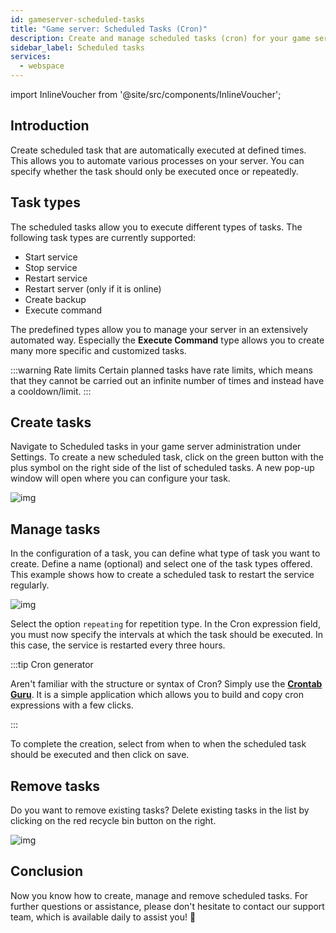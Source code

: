 ```yaml
---
id: gameserver-scheduled-tasks
title: "Game server: Scheduled Tasks (Cron)"
description: Create and manage scheduled tasks (cron) for your game server product from ZAP-Hosting - ZAP-Hosting.com Documentation
sidebar_label: Scheduled tasks
services:
  - webspace
---
```


import InlineVoucher from '@site/src/components/InlineVoucher';



## Introduction

Create scheduled task that are automatically executed at defined times. This allows you to automate various processes on your server. You can specify whether the task should only be executed once or repeatedly. 



## Task types

The scheduled tasks allow you to execute different types of tasks. The following task types are currently supported: 

- Start service
- Stop service
- Restart service
- Restart server (only if it is online)
- Create backup
- Execute command

The predefined types allow you to manage your server in an extensively automated way. Especially the **Execute Command** type allows you to create many more specific and customized tasks. 

:::warning Rate limits
Certain planned tasks have rate limits, which means that they cannot be carried out an infinite number of times and instead have a cooldown/limit.
 :::

## Create tasks

Navigate to Scheduled tasks in your game server administration under Settings. To create a new scheduled task, click on the green button with the plus symbol on the right side of the list of scheduled tasks.  A new pop-up window will open where you can configure your task. 

![img](https://screensaver01.zap-hosting.com/index.php/s/TBxP22trRKML3wk/download)





## Manage tasks

In the configuration of a task, you can define what type of task you want to create. Define a name (optional) and select one of the task types offered. This example shows how to create a scheduled task to restart the service regularly. 

![img](https://screensaver01.zap-hosting.com/index.php/s/P6DeWiRC3tDqG2z/preview)

Select the option `repeating` for repetition type. In the Cron expression field, you must now specify the intervals at which the task should be executed. In this case, the service is restarted every three hours. 

:::tip Cron generator

Aren't familiar with the structure or syntax of Cron? Simply use the [**Crontab Guru**](https://crontab.guru/). It is a simple application which allows you to build and copy cron expressions with a few clicks. 

:::

To complete the creation, select from when to when the scheduled task should be executed and then click on save.

## Remove tasks

Do you want to remove existing tasks? Delete existing tasks in the list by clicking on the red recycle bin button on the right. 

![img](https://screensaver01.zap-hosting.com/index.php/s/6XWMJn2BoAdL6t9/download)



## Conclusion

Now you know how to create, manage and remove scheduled tasks. For further questions or assistance, please don't hesitate to contact our support team, which is available daily to assist you! 🙂
